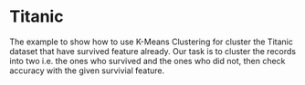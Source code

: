 # Titanic
The example to show how to use K-Means Clustering for cluster the Titanic dataset that have survived feature already. Our task is to cluster the records into two i.e. the ones who survived and the ones who did not, then check accuracy with the given survivial feature. 
